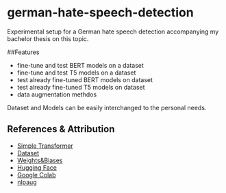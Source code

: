 # german-hate-speech-detection
Experimental setup for a German hate speech detection accompanying my bachelor thesis on this topic.

##Features
* fine-tune and test BERT models on a dataset
* fine-tune and test T5 models on a dataset
* test already fine-tuned BERT models on dataset
* test already fine-tuned T5 models on dataset
* data augmentation methdos

Dataset and Models can be easily interchanged to the personal needs.

## References & Attribution
* [Simple Transformer](https://simpletransformers.ai/docs/installation/)
* [Dataset](https://github.com/manhecht/hatespeech_bac2)
* [Weights&Biases](https://docs.wandb.ai/?_gl=1*1kuhec1*_ga*ODkxMzMwMjcwLjE2NTE0MTg2NjU.*_ga_JH1SJHJQXJ*MTY1NjE0NDIzNS41OS4xLjE2NTYxNDQyNDkuNDY)
* [Hugging Face](https://huggingface.co/models)
* [Google Colab](https://colab.research.google.com/)
* [nlpaug](https://github.com/makcedward/nlpaug)
